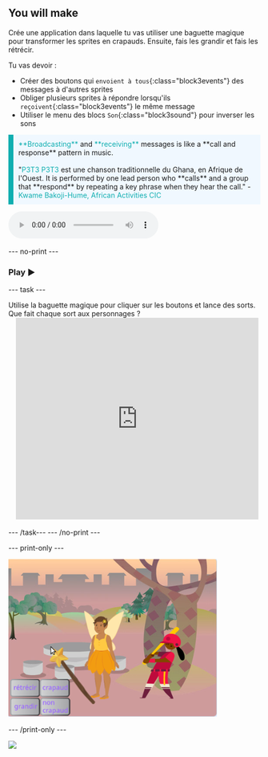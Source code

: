 ## You will make

Crée une application dans laquelle tu vas utiliser une baguette magique pour transformer les sprites en crapauds. Ensuite, fais les grandir et fais les rétrécir.

Tu vas devoir :
+ Créer des boutons qui `envoient à tous`{:class="block3events"} des messages à d'autres sprites
+ Obliger plusieurs sprites à répondre lorsqu'ils `reçoivent`{:class="block3events"} le même message
+ Utiliser le menu des blocs `Son`{:class="block3sound"} pour inverser les sons

<p style="border-left: solid; border-width:10px; border-color: #0faeb0; background-color: aliceblue; padding: 10px;">
<span style="color: #0faeb0">**Broadcasting**</span> and <span style="color: #0faeb0">**receiving**</span> messages is like a **call and response** pattern in music.
<br>
<br>
  "<span style="color: #0faeb0">P3T3 P3T3</span> est une chanson traditionnelle du Ghana, en Afrique de l'Ouest. It is performed by one lead person who **calls** and a group that **respond** by repeating a key phrase when they hear the call." - <span style="color: #0faeb0">Kwame Bakoji-Hume, African Activities CIC</span>

<audio controls><source src="images/Pete-Pete.mp3" type="audio/wav"></audio>  
</p>

--- no-print ---

### Play ▶️

--- task ---

<div style="display: flex; flex-wrap: wrap">
<div style="flex-basis: 175px; flex-grow: 1">  
Utilise la baguette magique pour cliquer sur les boutons et lance des sorts. Que fait chaque sort aux personnages ?
</div>
<div class="scratch-preview" style="margin-left: 15px;">
  <iframe allowtransparency="true" width="485" height="402" src="https://scratch.mit.edu/projects/embed/518413238/?autostart=false" frameborder="0"></iframe>
</div>
</div>

--- /task--- --- /no-print ---

--- print-only ---

![Completed project](images/showcase_static.png)

--- /print-only ---

![](http://code.org/api/hour/begin_codeclub_spells.png)

